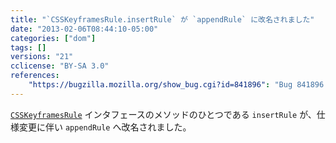 ```yaml
---
title: "`CSSKeyframesRule.insertRule` が `appendRule` に改名されました"
date: "2013-02-06T08:44:10-05:00"
categories: ["dom"]
tags: []
versions: "21"
cclicense: "BY-SA 3.0"
references:
    "https://bugzilla.mozilla.org/show_bug.cgi?id=841896": "Bug 841896 – CSSKeyframesRule should have a `appendRule` method, not `insertRule`"
---
```

[`CSSKeyframesRule`](https://developer.mozilla.org/ja/docs/Web/API/CSSKeyframesRule) インタフェースのメソッドのひとつである `insertRule` が、仕様変更に伴い `appendRule` へ改名されました。
